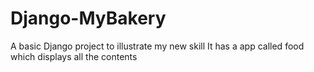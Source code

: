 # Django-MyBakery
A basic Django project to illustrate my new skill
It has a app called food which displays all the contents
